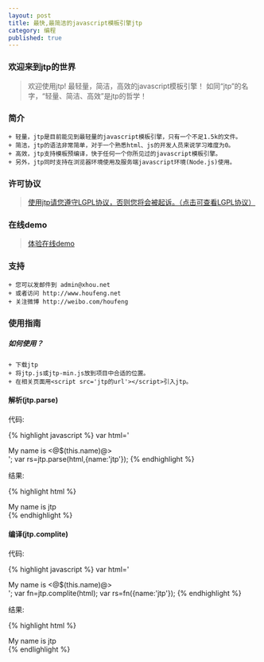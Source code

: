 ```yaml
---
layout: post
title: 最快,最简洁的javascript模板引擎jtp
category: 编程
published: true
---
```


### 欢迎来到jtp的世界
>欢迎使用jtp! 最轻量，简洁，高效的javascript模板引擎！
>如同“jtp”的名字，“轻量、简洁、高效”是jtp的哲学！

### 简介
```
+ 轻量，jtp是目前能见到最轻量的javascript模板引擎，只有一个不足1.5k的文件。
+ 简洁，jtp的语法非常简单，对于一个熟悉html、js的开发人员来说学习难度为0。
+ 高效，jtp支持模板预编译，快于任何一个你所见过的javascript模板引擎。
+ 另外，jtp同时支持在浏览器环境使用及服务端javascript环境(Node.js)使用。
```

### 许可协议
>[使用jtp请您遵守LGPL协议，否则您将会被起诉。（点击可查看LGPL协议）](http://www.gnu.org/licenses/lgpl.html)

### 在线demo
>[体验在线demo](http://code.houfeng.net/demos/jtp/)

### 支持
```
+ 您可以发邮件到 admin@xhou.net
+ 或者访问 http://www.houfeng.net
+ 关注微博 http://weibo.com/houfeng
```

### 使用指南

##### 如何使用？
```
+ 下载jtp
+ 将jtp.js或jtp-min.js放到项目中合适的位置。
+ 在相关页面用<script src='jtp的url'></script>引入jtp。
```

#### 解析(jtp.parse)
代码:

{% highlight javascript %}
var html='<div>My name is <@$(this.name)@></div>';
var rs=jtp.parse(html,{name:'jtp'});
{% endhighlight %}

结果: 

{% highlight html %}
	<div>My name is jtp</div>
{% endhighlight %}

#### 编译(jtp.complite)
代码:

{% highlight javascript %}
	var html='<div>My name is <@$(this.name)@></div>';
	var fn=jtp.complite(html);
	var rs=fn({name:'jtp'});
{% endhighlight %}

结果:

{% highlight html %}
	<div>My name is jtp</div>
{% endlighlight %}